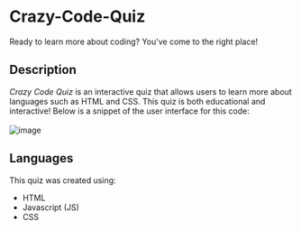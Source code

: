 # Crazy-Code-Quiz
Ready to learn more about coding? You've come to the right place!
## Description
*Crazy Code Quiz* is an interactive quiz that allows users to learn more about languages such as HTML and CSS. This quiz is both educational and interactive! Below is a snippet of the user interface for this code:<br>
<br>
![image](https://user-images.githubusercontent.com/67798512/106409867-699e0380-63f6-11eb-95ac-8a5e69aac5dd.png)
## Languages
This quiz was created using:
* HTML
* Javascript (JS)
* CSS
